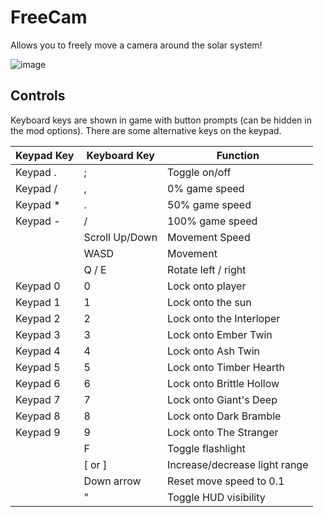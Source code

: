 # FreeCam

Allows you to freely move a camera around the solar system!

![image](https://user-images.githubusercontent.com/22628069/193596035-0068ccf0-3388-4096-81e1-8c43224f629d.png)

## Controls

Keyboard keys are shown in game with button prompts (can be hidden in the mod options). There are some alternative keys on the keypad.

| **Keypad Key** | **Keyboard Key** | **Function** |
|---|---|---|
| Keypad . | ; | Toggle on/off  |
| Keypad / | , | 0% game speed  |
| Keypad * | . | 50% game speed  |
| Keypad - | /  | 100% game speed  |
|  | Scroll Up/Down | Movement Speed |
|  | WASD | Movement |
|  | Q / E | Rotate left / right |
| Keypad 0 | 0 | Lock onto player |
| Keypad 1 | 1 | Lock onto the sun |
| Keypad 2 | 2 | Lock onto the Interloper |
| Keypad 3 | 3 | Lock onto Ember Twin |
| Keypad 4 | 4 | Lock onto Ash Twin |
| Keypad 5 | 5 | Lock onto Timber Hearth |
| Keypad 6 | 6 | Lock onto Brittle Hollow |
| Keypad 7 | 7 | Lock onto Giant's Deep |
| Keypad 8 | 8 | Lock onto Dark Bramble |
| Keypad 9 | 9 | Lock onto The Stranger |
|  | F | Toggle flashlight |
|  | [ or ] | Increase/decrease light range |
|  | Down arrow | Reset move speed to 0.1 |
|  | " | Toggle HUD visibility |
